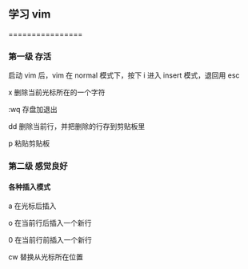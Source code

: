 ## 学习 vim
================

### 第一级 存活

启动 vim 后，vim 在 normal 模式下，按下 i 进入 insert 模式，退回用 esc

x 删除当前光标所在的一个字符

:wq 存盘加退出

dd 删除当前行，并把删除的行存到剪贴板里

p 粘贴剪贴板


### 第二级 感觉良好

#### 各种插入模式

a 在光标后插入

o 在当前行后插入一个新行

0 在当前行前插入一个新行

cw 替换从光标所在位置